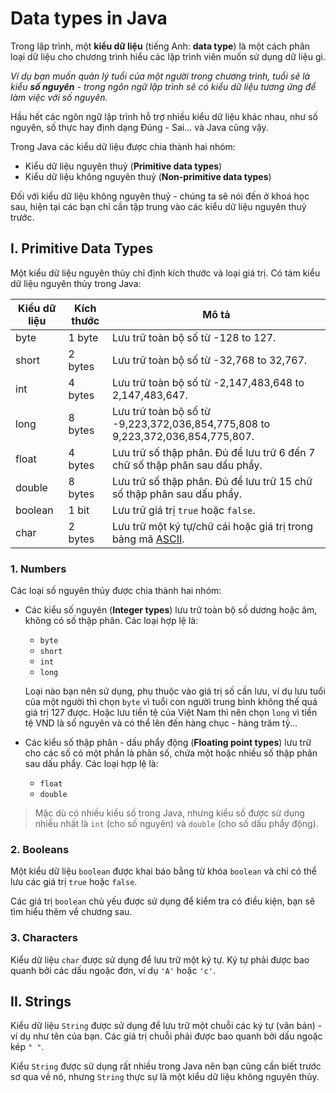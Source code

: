 # Data types in Java

Trong lập trình, một **kiểu dữ liệu** (tiếng Anh: **data type**) là một cách phân loại dữ liệu cho chương trình hiểu các lập trình viên muốn sử dụng dữ liệu gì.

_Ví dụ bạn muốn quản lý tuổi của một người trong chương trình, tuổi sẽ là kiểu **số nguyên** - trong ngôn ngữ lập trình sẽ có kiểu dữ liệu tương ứng để làm việc với số nguyên._

Hầu hết các ngôn ngữ lập trình hỗ trợ nhiều kiểu dữ liệu khác nhau, như số nguyên, số thực hay định dạng Đúng - Sai... và Java cũng vậy.

Trong Java các kiểu dữ liệu được chia thành hai nhóm:

- Kiểu dữ liệu nguyên thuỷ (**Primitive data types**)
- Kiểu dữ liệu không nguyên thuỷ (**Non-primitive data types**)

Đối với kiểu dữ liệu không nguyên thuỷ - chúng ta sẽ nói đến ở khoá học sau, hiện tại các bạn chỉ cần tập trung vào các kiểu dữ liệu nguyên thuỷ trước.

## I. Primitive Data Types

Một kiểu dữ liệu nguyên thủy chỉ định kích thước và loại giá trị. Có tám kiểu dữ liệu nguyên thủy trong Java:

| Kiểu dữ liệu | Kích thước |	Mô tả |
| ------------ | ---------- | ----- | 
| byte	  | 1 byte  | Lưu trữ toàn bộ số từ -128 to 127. |
| short	  | 2 bytes | Lưu trữ toàn bộ số từ -32,768 to 32,767. |
| int	    | 4 bytes | Lưu trữ toàn bộ số từ -2,147,483,648 to 2,147,483,647. |
| long	  | 8 bytes | Lưu trữ toàn bộ số từ -9,223,372,036,854,775,808 to 9,223,372,036,854,775,807. |
| float	  | 4 bytes | Lưu trữ số thập phân. Đủ để lưu trữ 6 đến 7 chữ số thập phân sau dấu phẩy. |
| double  | 8 bytes | Lưu trữ số thập phân. Đủ để lưu trữ 15 chữ số thập phân sau dấu phẩy. |
| boolean | 1 bit   | Lưu trữ giá trị `true` hoặc `false`. |
| char	  | 2 bytes | Lưu trữ một ký tự/chữ cái hoặc giá trị trong bảng mã [ASCII](https://vi.wikipedia.org/wiki/ASCII). |


### 1. Numbers

Các loại số nguyên thủy được chia thành hai nhóm:

- Các kiểu số nguyên (**Integer types**) lưu trữ toàn bộ số dương hoặc âm, không có số thập phân. Các loại hợp lệ là:
  - `byte`
  - `short`
  - `int`
  - `long`
  
  Loại nào bạn nên sử dụng, phụ thuộc vào giá trị số cần lưu, ví dụ lưu tuổi của một người thì chọn `byte` vì tuổi con người trung bình không thế quá giá trị 127 được. Hoặc lưu tiền tệ của Việt Nam thì nên chọn `long` vì tiền tệ VND là số nguyên và có thể lên đến hàng chục - hàng trăm tỷ...
  
- Các kiểu số thập phân - dấu phẩy động (**Floating point types**) lưu trữ cho các số có một phần là phân số, chứa một hoặc nhiều số thập phân sau dấu phẩy. Các loại hợp lệ là:
  - `float`
  - `double`
  
> Mặc dù có nhiều kiểu số trong Java, nhưng kiểu số được sử dụng nhiều nhất là `int` (cho số nguyên) và `double` (cho số dấu phẩy động).

### 2. Booleans

Một kiểu dữ liệu `boolean` được khai báo bằng từ khóa `boolean` và chỉ có thể lưu các giá trị `true` hoặc `false`.

Các giá trị `boolean` chủ yếu được sử dụng để kiểm tra có điều kiện, bạn sẽ tìm hiểu thêm về chương sau.

### 3. Characters

Kiểu dữ liệu `char` được sử dụng để lưu trữ một ký tự. Ký tự phải được bao quanh bởi các dấu ngoặc đơn, ví dụ `'A'` hoặc `'c'`.

## II. Strings

Kiểu dữ liệu `String` được sử dụng để lưu trữ một chuỗi các ký tự (văn bản) - ví dụ như tên của bạn. Các giá trị chuỗi phải được bao quanh bởi dấu ngoặc kép `" "`.

Kiểu `String` được sử dụng rất nhiều trong Java nên bạn cũng cần biết trước sơ qua về nó, nhưng `String` thực sự là một kiểu dữ liệu không nguyên thủy.

